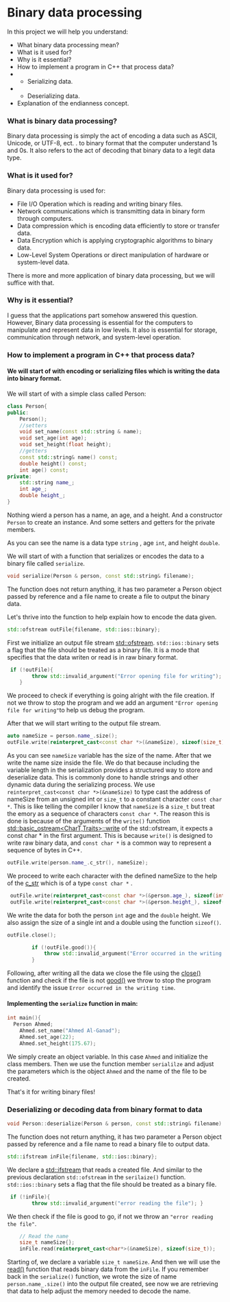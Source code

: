 # Binary data processing

In this project we will help you understand:
* What binary data processing mean?
* What is it used for?
* Why is it essential?
* How to implement a program in C++ that process data?
* * Serializing data.
* * Deserializing data.
* Explanation of the endianness concept.


### What is binary data processing?

Binary data processing is simply the act of encoding a data such as ASCII, Unicode, or UTF-8, ect. .
to binary format that the computer understand 1s and 0s. It also refers to the act of decoding that binary data to a legit data type.

### What is it used for?

Binary data processing is used for:
* File I/O Operation which is reading and writing binary files.
* Network communications which is transmitting data in binary form through computers.
* Data compression which is encoding data efficiently to store or transfer data.
* Data Encryption which is applying cryptographic algorithms to binary data.
* Low-Level System Operations or direct manipulation of hardware or system-level data.

There is more and more application of binary data processing, but we will suffice with that.

### Why is it essential?

I guess that the applications part somehow answered this question. However, Binary data processing is essential for the computers
to manipulate and represent data in low levels. It also is essential for storage, communication through network, and system-level operation.


### How to implement a program in C++ that process data?

#### We will start of with encoding or serializing files which is writing the data into binary format.

We will start of with a simple class called Person:

```cpp
class Person{
public:
    Person();
    //setters
    void set_name(const std::string & name);
    void set_age(int age);
    void set_height(float height);
    //getters
    const std::string& name() const;
    double height() const;
    int age() const;
private:
    std::string name_;
    int age_;
    double height_;
}
```

Nothing wierd a person has a name, an age, and a height. And a constructor `Person` to create an instance. And some setters and getters for the private members.

As you can see the name is a data type `string` ,  age `int`, and height `double`.

We will start of with a function that serializes or encodes the data to a binary file called 
`serialize`.

```c++
void serialize(Person & person, const std::string& filename);
```
The function does not return anything, it has two parameter a Person object passed by reference and a file name to create a
file to output the binary data.

Let's thrive into the function to help explain how to encode the data given.

```c++
std::ofstream outFile{filename, std::ios::binary};
```

First we initialize an output file stream [std::ofstream](https://en.cppreference.com/w/cpp/io/basic_ofstream/basic_ofstream). `std::ios::binary` sets a flag that
the file should be treated as a binary file. It is a mode that specifies that the data writen or read
is in raw binary format.

```c++
 if (!outFile){
        throw std::invalid_argument("Error opening file for writing");
    }
```

We proceed to check if everything is going alright with the file creation. If not we throw to stop the program and
we add an argument `"Error opening file for writing"`to help us debug the program.

After that we will start writing to the output file stream.
```c++
auto nameSize = person.name_.size();
outFile.write(reinterpret_cast<const char *>(&nameSize), sizeof(size_t));
```

As you can see `nameSize` variable has the size of the name. After that we write the name size inside the file.
We do that because including the variable length in the serialization provides a structured way to store and deserialize data.
This is commonly done to handle strings and other dynamic data during the serializing process.
We use `reinterpret_cast<const char *>(&nameSize)` to type cast the address of nameSize from an unsigned int or `size_t`
to a constant character `const char *`. This is like telling the compiler I know that `nameSize` is a `size_t` but treat the emory as a sequence of characters `const char *`. 
The reason this is done is because of the arguments of the `write()` function [std::basic_ostream<CharT,Traits>::write](https://en.cppreference.com/w/cpp/io/basic_ostream/write)
of the std::ofstream, it expects a const char * in the first argument. This is because `write()` is designed to write raw binary data,
and `const char *` is a common way to represent a sequence of bytes in C++.


```c++
outFile.write(person.name_.c_str(), nameSize);
```

We proceed to write each character with the defined nameSize to the help of the [c_str](https://en.cppreference.com/w/cpp/string/basic_string/c_str)
which is of a type `const char *` .


```c++
 outFile.write(reinterpret_cast<const char *>(&person.age_), sizeof(int));
 outFile.write(reinterpret_cast<const char *>(&person.height_), sizeof(double));
```


We write the data for both the person `int` age and the `double` height.
We also assign the size of a single int and a double using the function `sizeof()`.



```c++
outFile.close();

        if (!outFile.good()){
            throw std::invalid_argument("Error occurred in the writing time");
        }

```
Following, after writing all the data we close the file using the [close()](https://en.cppreference.com/w/cpp/io/basic_ofstream/close) function and check if the 
file is not [good()](https://en.cppreference.com/w/cpp/io/basic_ios/good) we throw to stop the program and identify the issue `Error occurred in the writing time`.


#### Implementing the `serialize` function in main:

```c++
int main(){
  Person Ahmed;
    Ahmed.set_name("Ahmed Al-Ganad");
    Ahmed.set_age(22);
    Ahmed.set_height(175.67);
```

We simply create an object variable. In this case `Ahmed` and initialize the class members. Then we use the function member
`serialilze` and adjust the parameters which is the object `Ahmed` and the name of the file to be created.

That's it for writing binary files!

### Deserializing or decoding data from binary format to data


```c++
void Person::deserialize(Person & person, const std::string& filename) 
```
The function does not return anything, it has two parameter a Person object passed by reference and a file name to read a
binary file to output data.

```c++
std::ifstream inFile{filename, std::ios::binary};
```

We declare a [std::ifstream](https://en.cppreference.com/w/cpp/io/basic_ifstream) that reads a created file. 
And similar to the previous declaration `std::ofstream` in the `serilaize()` function.
`std::ios::binary` sets a flag that the file should be treated as a binary file.

```c++
 if (!inFile){
        throw std::invalid_argument("error reading the file"); }
```
We then check if the file is good to go, if not we throw an `"error reading the file"`.

```c++
    // Read the name
    size_t nameSize{};
    inFile.read(reinterpret_cast<char*>(&nameSize), sizeof(size_t));
```

Starting of, we declare a variable `size_t nameSize`. And then we will use the [read()](https://en.cppreference.com/w/cpp/io/basic_istream/read)
function that reads binary data from the `inFile`. If you remember back in the `serialize()` function, we
wrote the size of name ``` person.name_.size()``` into the output file created, see now we are retrieving that data to help adjust the
memory needed to decode the name.










